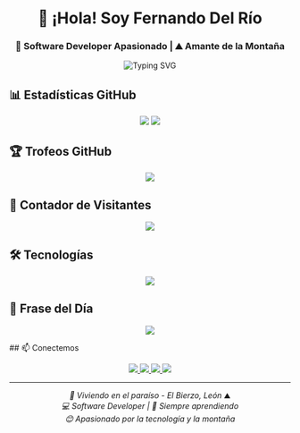 <h1 align="center">👋 ¡Hola! Soy Fernando Del Río</h1>
<h3 align="center">🎯 Software Developer Apasionado | ⛰️ Amante de la Montaña</h3>

<p align="center">
  <img src="https://readme-typing-svg.herokuapp.com?font=Fira+Code&pause=1000&color=FF6B8B&center=true&vCenter=true&width=435&lines=📍+El+Bierzo%2C+León;💻+Desarrollador+Full+Stack;🌱+Aprendiz+Continuo;⛰️+Amante+de+la+Montaña" alt="Typing SVG" />
</p>

## 📊 Estadísticas GitHub

<p align="center">
  <img src="https://github-readme-stats.vercel.app/api?username=fernando-delrio&show_icons=true&theme=radical&border_color=FF6B8B&bg_color=0D1117" />
  <img src="https://github-readme-stats.vercel.app/api/top-langs/?username=fernando-delrio&layout=compact&theme=radical&border_color=FF6B8B&bg_color=0D1117" />
</p>

## 🏆 Trofeos GitHub

<p align="center">
  <img src="https://github-profile-trophy.vercel.app/?username=fernando-delrio&theme=radical&no-frame=true&no-bg=false&margin-w=4&row=2&column=4" />
</p>

## 👀 Contador de Visitantes

<p align="center">
  <img src="https://komarev.com/ghpvc/?username=fernando-delrio&color=FF6B8B&style=flat" />
</p>

## 🛠️ Tecnologías

<p align="center">
  <img src="https://skillicons.dev/icons?i=js,html,css,react,nodejs,python,git,github,vscode" />
</p>

## 💬 Frase del Día

<p align="center">
  <img src="https://quotes-github-readme.vercel.app/api?type=horizontal&theme=radical&quote=Aprendí%20que%20caer%20no%20es%20fracasar%20sino%20prepararse%20para%20levantarse%20mejor&author=Kase.O" />
</p>
## 📫 Conectemos

<p align="center">
  <a href="https://www.linkedin.com/in/fernando-david-del-rio-96b71168/">
    <img src="https://img.shields.io/badge/LinkedIn-0077B5?style=for-the-badge&logo=linkedin&logoColor=white" />
  </a>
  <a href="mailto:fernandogondelrio@gmail.com">
    <img src="https://img.shields.io/badge/Gmail-D14836?style=for-the-badge&logo=gmail&logoColor=white" />
  </a>
  <a href="https://es.pinterest.com/fernandodavidgonzalezdelrio/">
    <img src="https://img.shields.io/badge/Pinterest-%23E60023.svg?style=for-the-badge&logo=Pinterest&logoColor=white" />
  </a>
  <a href="https://stackoverflow.com/users/31213509/fernando-del-rio">
    <img src="https://img.shields.io/badge/Stack_Overflow-FE7A16?style=for-the-badge&logo=stack-overflow&logoColor=white" />
  </a>
</p>

---

<p align="center">
  <i>📍 Viviendo en el paraíso - El Bierzo, León</i> ⛰️<br/>
  <i>💻 Software Developer | 🌱 Siempre aprendiendo</i><br/>
  <i>😊 Apasionado por la tecnología y la montaña</i>
</p>
